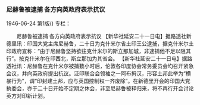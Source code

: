 ### 尼赫鲁被逮捕  各方向英政府表示抗议

1946-06-24
第1版()
专栏：

　　尼赫鲁被逮捕
    各方向英政府表示抗议
    【新华社延安二十一日电】据路透社新德里讯：印国大党主席尼赫鲁，二十日为克什米尔省土印王公逮捕，据克什米尔土印政府宣称：“由于尼赫鲁坚持欲往克什米尔的斯立那加城，非逮捕他不足以阻其行”。按克什米尔在印西北，斯立那加为其省会。
    【新华社延安二十一日电】据路透社讯：尼赫鲁在克什米尔被捕数小时后，伦敦各印度协会常务委员会均召开紧急会议，并向英政府提出抗议。泛印联合会领袖之一阿布拇汉，形容土邦此举为“横暴行为”，谓“印封建土邦，应与英国控制权一齐废除”。在新德里开会的印国大党执委会，亦于二十日开始不定期之休会，非至尼赫鲁被释归来，将不再行开会讨论英方对印新计划。
